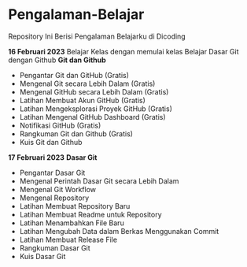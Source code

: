 # Pengalaman-Belajar
Repository Ini Berisi Pengalaman Belajarku di Dicoding

**16 Februari 2023**
Belajar Kelas dengan memulai kelas Belajar Dasar Git dengan Github
  **Git dan Github**
   *  Pengantar Git dan GitHub (Gratis)
   *  Mengenal Git secara Lebih Dalam (Gratis)
   *  Mengenal GitHub secara Lebih Dalam (Gratis)
   *  Latihan Membuat Akun GitHub (Gratis)
   *  Latihan Mengeksplorasi Proyek GitHub (Gratis)
   *  Latihan Mengenal GitHub Dashboard (Gratis)
   *  Notifikasi GitHub (Gratis)
   *  Rangkuman Git dan Github (Gratis)
   *  Kuis Git dan Github  

**17 Februari 2023**
  **Dasar Git**
   *  Pengantar Dasar Git
   *  Mengenal Perintah Dasar Git secara Lebih Dalam
   *  Mengenal Git Workflow
   *  Mengenal Repository
   *  Latihan Membuat Repository Baru
   *  Latihan Membuat Readme untuk Repository
   *  Latihan Menambahkan File Baru
   *  Latihan Mengubah Data dalam Berkas Menggunakan Commit
   *  Latihan Membuat Release File
   *  Rangkuman Dasar Git
   *  Kuis Dasar Git
